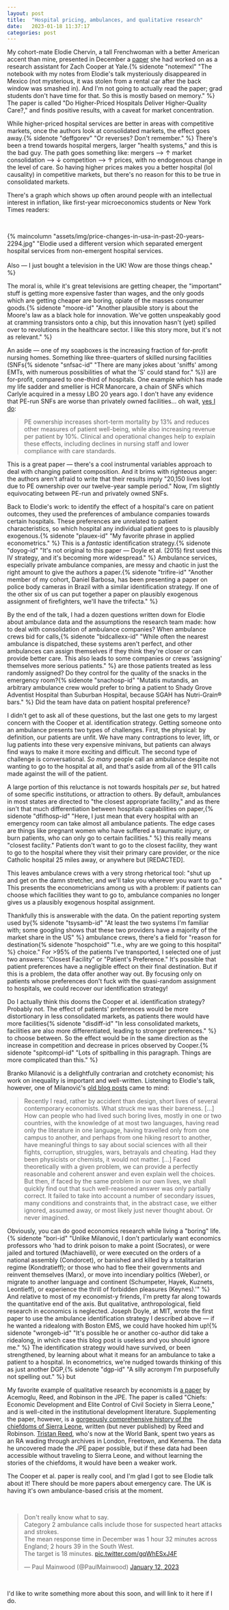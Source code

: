 ```yaml
---
layout: post
title:  "Hospital pricing, ambulances, and qualitative research"
date:   2023-01-18 11:37:17
categories: post
---
```


My cohort-mate Elodie Chervin, a tall Frenchwoman with a better American accent than mine, presented in December a [paper](https://jablevine.com/papers/Cooper%20et%20al_2022_Do%20Higher-Priced%20Hospitals%20Deliver%20Higher-Quality%20Care.pdf) she had worked on as a research assistant for Zach Cooper at Yale.{% sidenote "notemexl" "The notebook with my notes from Elodie's talk mysteriously disappeared in Mexico (not mysterious, it was stolen from a rental car after the back window was smashed in). And I'm not going to actually read the paper; grad students don't have time for that. So this is mostly based on memory." %} The paper is called "Do Higher-Priced Hospitals Deliver Higher-Quality Care?," and finds positive results, with a caveat for market concentration. 

While higher-priced hospital services are better in areas with competitive markets, once the authors look at consolidated markets, the effect goes away.{% sidenote "deffgorev" "Or reverses? Don't remember." %} There's been a trend towards hospital mergers, larger "health systems," and this is the bad guy. The path goes something like: mergers —> ↑ market consolidation —> ↓ competition —> ↑ prices, with no endogenous change in the level of care. So having higher prices makes you a better hospital (lol causality) in competitive markets, but there's no reason for this to be true in consolidated markets. 

There's a graph which shows up often around people with an intellectual interest in inflation, like first-year microeconomics students or New York Times readers:

<br>

{% maincolumn "assets/img/price-changes-in-usa-in-past-20-years-2294.jpg" "Elodie used a different version which separated emergent hospital services from non-emergent hospital services. <br> <br> Also — I just bought a television in the UK! Wow are those things cheap." %}


The moral is, while it's great televisions are getting cheaper, the "important" stuff is getting more expensive faster than wages, and the only goods which are getting cheaper are boring, opiate of the masses consumer goods.{% sidenote "moore-id" "Another plausible story is about the Moore's law as a black hole for innovation. We've gotten unspeakably good at cramming transistors onto a chip, but this innovation hasn't (yet) spilled over to revolutions in the healthcare sector. I like this story more, but it's not as relevant." %} 

An aside — one of my soapboxes is the increasing fraction of for-profit nursing homes. Something like three-quarters of skilled nursing facilities (SNFs{% sidenote "snfsac-id" "There are many jokes about 'sniffs' among EMTs, with numerous possibilities of what the 'S' could stand for." %}) are for-profit, compared to one-third of hospitals. One example which has made my life sadder and smellier is HCR Manorcare, a chain of SNFs which Carlyle acquired in a messy LBO 20 years ago. I don't have any evidence that PE-run SNFs are worse than privately owned facilities... oh wait, [yes I do](https://jablevine.com/papers/Gupta%20et%20al_Does%20Private%20Equity%20Investment%20in%20Healthcare%20Benefit%20Patients.pdf): 

> PE ownership increases short-term mortality by 13% and reduces other measures of patient well-being, while also increasing revenue per patient by 10%. Clinical and operational changes help to explain these effects, including declines in nursing staff and lower compliance with care standards.

This is a great paper — there's a cool instrumental variables approach to deal with changing patient composition. And it brims with righteous anger: the authors aren't afraid to write that their results imply "20,150 lives lost due to PE ownership over our twelve-year sample period." Now, I'm slightly equivocating between PE-run and privately owned SNFs. 

Back to Elodie's work: to identify the effect of a hospital's care on patient outcomes, they used the preferences of ambulance companies towards certain hospitals. These preferences are unrelated to patient characteristics, so which hospital any individual patient goes to is plausibly exogenous.{% sidenote "plauex-id" "My favorite phrase in applied econometrics." %} This is a *fantastic* identification strategy.{% sidenote "doyog-id" "It's not original to this paper — Doyle et al. (2015) first used this IV strategy, and it's becoming more widespread." %} Ambulance services, especially private ambulance companies, are messy and chaotic in just the right amount to give the authors a paper.{% sidenote "trifire-id" "Another member of my cohort, Daniel Barbosa, has been presenting a paper on police body cameras in Brazil with a similar identification strategy. If one of the other six of us can put together a paper on plausibly exogenous assignment of firefighters, we'll have the trifecta." %} 

By the end of the talk, I had a dozen questions written down for Elodie about ambulance data and the assumptions the research team made: how to deal with consolidation of ambulance companies? When ambulance crews bid for calls,{% sidenote "bidcallexx-id" "While often the nearest ambulance is dispatched, these systems aren't perfect, and other ambulances can assign themselves if they think they're closer or can provide better care. This also leads to some companies or crews 'assigning' themselves more serious patients." %} are those patients treated as less randomly assigned?  Do they control for the quality of the snacks in the emergency room?{% sidenote "snachosp-id" "Mutatis mutandis, an arbitrary ambulance crew would prefer to bring a patient to Shady Grove Adventist Hospital than Suburban Hospital, because SGAH has Nutri-Grain® bars." %}  Did the team have data on patient hospital preference?

I didn't get to ask all of these questions, but the last one gets to my largest concern with the Cooper et al. identification strategy. Getting someone onto an ambulance presents two types of challenges. First, the physical: by definition, our patients are unfit. We have many contraptions to lever, lift, or lug patients into these very expensive minivans, but patients can always find ways to make it more exciting and difficult. The second type of challenge is conversational. *So many* people call an ambulance despite not wanting to go to the hospital at all, and that's aside from all of the 911 calls made against the will of the patient. 

A large portion of this reluctance is not towards hospitals *per se*, but hatred of some specific institutions, or attraction to others. By default, ambulances in most states are directed to "the closest appropriate facility," and as there isn't that much differentiation between hospitals capabilities on paper,{% sidenote "dfifhosp-id" "Here, I just mean that every hospital with an emergency room can take almost all ambulance patients. The edge cases are things like pregnant women who have suffered a traumatic injury, or burn patients, who can only go to certain facilities." %} this really means "closest facility." Patients don't want to go to the closest facility, they want to go to the hospital where they visit their primary care provider, or the nice Catholic hospital 25 miles away, or anywhere but [REDACTED]. 

This leaves ambulance crews with a very strong rhetorical tool: "shut up and get on the damn stretcher, and we'll take you wherever you want to go." This presents the econometricians among us with a problem: if patients can choose which facilities they want to go to, ambulance companies no longer gives us a plausibly exogenous hospital assignment. 

Thankfully this is answerable with the data. On the patient reporting system used by{% sidenote "tsysamb-id" "At least the two systems I'm familiar with; some googling shows that these two providers have a majority of the market share in the US" %} ambulance crews, there's a field for "reason for destination{% sidenote "hospchoid" "I.e., why are we going to this hospital" %} choice." For >95% of the patients I've transported, I selected one of just two answers: "Closest Facility" or "Patient's Preference." It's possible that patient preferences have a negligible effect on their final destination. But if this is a problem, the data offer another way out. By focusing only on patients whose preferences don't fuck with the quasi-random assignment to hospitals, we could recover our identification strategy!

Do I actually think this dooms the Cooper et al. identification strategy? Probably not. The effect of patients' preferences would be more distortionary in less consolidated markets, as patients there would have more facilities{% sidenote "disdiff-id" "In less consolidated markets, facilities are also more differentiated, leading to stronger preferences." %} to choose between. So the effect would be in the same direction as the increase in competition and decrease in prices observed by Cooper.{% sidenote "spitcompl-id" "Lots of spitballing in this paragraph. Things are more complicated than this." %} 

Branko Milanović is a delightfully contrarian and crotchety economist; his work on inequality is important and well-written. Listening to Elodie's talk, however, one of Milanović's [old blog posts](https://glineq.blogspot.com/2019/06/non-exemplary-lives.html?spref=tw) came to mind: 

> Recently I read, rather by accident than design,  short lives of several contemporary economists. What struck me was their bareness. [...] How can people who had lived such boring lives, mostly in one or two countries, with the knowledge of at most two languages, having read only the literature in one language, having travelled only from one campus to another, and perhaps from one hiking resort to another, have meaningful things to say about social sciences with all their fights, corruption, struggles, wars, betrayals and cheating. Had they been physicists or chemists, it would not matter.
> [...]
> Faced theoretically with a given problem, we can provide a perfectly reasonable and coherent answer and even explain well the choices. But then, if faced by the same problem in our own lives, we shall quickly find out that such well-reasoned answer was only partially correct. It failed to take into account a number of secondary issues, many conditions and constraints that, in the abstract case, we either ignored, assumed away, or most likely just never thought about. Or never imagined.

Obviously, you can do good economics research while living a "boring" life.{% sidenote "bori-id" "Unlike Milanović, I don't particularly want economics professors who 'had to drink poison to make a point (Socrates), or were jailed and tortured (Machiavelli), or were executed on the orders of a national assembly (Condorcet), or banished and killed by a totalitarian regime (Kondratieff); or those who had to flee their governments and reinvent themselves (Marx), or move into incendiary politics (Weber), or migrate to another language and continent (Schumpeter, Hayek, Kuznets, Leontieff), or experience the thrill of forbidden pleasures (Keynes).'" %} And relative to most of my economist-y friends, I'm pretty far along towards the quantitative end of the axis. But qualitative, anthropological, field research in economics is neglected. Joseph Doyle, at MIT, wrote the first paper to use the ambulance identification strategy I described above — if he wanted a ridealong with Boston EMS, we could have hooked him up!{% sidenote "wrongeb-id" "It's possible he or another co-author did take a ridealong, in which case this blog post is useless and you should ignore me." %} The identification strategy would have survived, or been strengthened, by learning about what it means for an ambulance to take a patient to a hospital. In econometrics, we're nudged towards thinking of this as just another DGP,{% sidenote "dgp-id" "A silly acronym I'm purposefully not spelling out." %} but 

My favorite example of qualitative research by economists is [a paper](https://www.journals.uchicago.edu/doi/abs/10.1086/674988) by Acemoglu, Reed, and Robinson in the JPE. The paper is called "Chiefs: Economic Development and Elite Control of Civil Society in Sierra Leone," and is well-cited in the institutional development literature. Supplementing the paper, however, is a [gorgeously comprehensive history of the chiefdoms of Sierra Leone](https://drive.google.com/file/d/0B6BX-yiEokQXOURINXZ1ZDZ1U3M/view?resourcekey=0-ZUvk2Pru1-g2f0SaKkiJtw), written (but never published) by Reed and Robinson. [Tristan Reed](https://sites.google.com/view/tristanreed/home), who's now at the World Bank, spent two years as an RA wading through archives in London, Freetown, and Kenema. The data he uncovered made the JPE paper possible, but if these data had been accessible without traveling to Sierra Leone, and without learning the stories of the chiefdoms, it would have been a weaker work. 

The Cooper et al. paper is really cool, and I'm glad I got to see Elodie talk about it! There should be more papers about emergency care. The UK is having it's own ambulance-based crisis at the moment. 

<br> 


<blockquote class="twitter-tweet"><p lang="en" dir="ltr">Don&#39;t really know what to say. <br>Category 2 ambulance calls include those for suspected heart attacks and strokes.<br>The mean response time in December was 1 hour 32 minutes across England; 2 hours 39 in the South West.<br>The target is 18 minutes. <a href="https://t.co/gqWhESxJ4F">pic.twitter.com/gqWhESxJ4F</a></p>&mdash; Paul Mainwood (@PaulMainwood) <a href="https://twitter.com/PaulMainwood/status/1613463576034906112?ref_src=twsrc%5Etfw">January 12, 2023</a></blockquote> <script async src="https://platform.twitter.com/widgets.js" charset="utf-8"></script>

<br>

I'd like to write something more about this soon, and will link to it here if I do.

